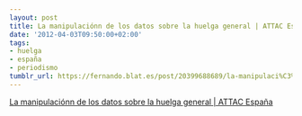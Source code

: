 ```yaml
---
layout: post
title: La manipulaciónn de los datos sobre la huelga general | ATTAC España
date: '2012-04-03T09:50:00+02:00'
tags:
- huelga
- españa
- periodismo
tumblr_url: https://fernando.blat.es/post/20399688689/la-manipulaci%C3%B3nn-de-los-datos-sobre-la-huelga
---
```

[La manipulaciónn de los datos sobre la huelga general | ATTAC España](http://www.attac.es/2012/04/02/la-manipulacion-de-los-datos-sobre-la-huelga-general/?utm_source=dlvr.it&utm_medium=twitter)  
